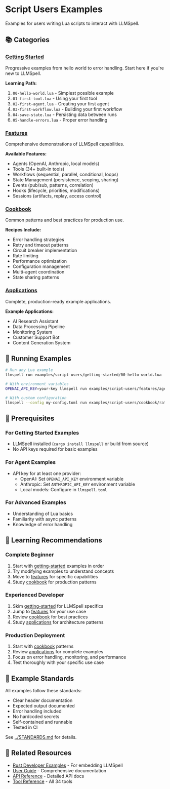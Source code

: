 # Script Users Examples

Examples for users writing Lua scripts to interact with LLMSpell.

## 📚 Categories

### [Getting Started](getting-started/)
Progressive examples from hello world to error handling. Start here if you're new to LLMSpell.

**Learning Path:**
1. `00-hello-world.lua` - Simplest possible example
2. `01-first-tool.lua` - Using your first tool
3. `02-first-agent.lua` - Creating your first agent
4. `03-first-workflow.lua` - Building your first workflow
5. `04-save-state.lua` - Persisting data between runs
6. `05-handle-errors.lua` - Proper error handling

### [Features](features/)
Comprehensive demonstrations of LLMSpell capabilities.

**Available Features:**
- Agents (OpenAI, Anthropic, local models)
- Tools (34+ built-in tools)
- Workflows (sequential, parallel, conditional, loops)
- State Management (persistence, scoping, sharing)
- Events (pub/sub, patterns, correlation)
- Hooks (lifecycle, priorities, modifications)
- Sessions (artifacts, replay, access control)

### [Cookbook](cookbook/)
Common patterns and best practices for production use.

**Recipes Include:**
- Error handling strategies
- Retry and timeout patterns
- Circuit breaker implementation
- Rate limiting
- Performance optimization
- Configuration management
- Multi-agent coordination
- State sharing patterns

### [Applications](applications/)
Complete, production-ready example applications.

**Example Applications:**
- AI Research Assistant
- Data Processing Pipeline
- Monitoring System
- Customer Support Bot
- Content Generation System

## 🚀 Running Examples

```bash
# Run any Lua example
llmspell run examples/script-users/getting-started/00-hello-world.lua

# With environment variables
OPENAI_API_KEY=your-key llmspell run examples/script-users/features/agents.lua

# With custom configuration
llmspell --config my-config.toml run examples/script-users/cookbook/rate-limiting.lua
```

## 📖 Prerequisites

### For Getting Started Examples
- LLMSpell installed (`cargo install llmspell` or build from source)
- No API keys required for basic examples

### For Agent Examples
- API key for at least one provider:
  - OpenAI: Set `OPENAI_API_KEY` environment variable
  - Anthropic: Set `ANTHROPIC_API_KEY` environment variable
  - Local models: Configure in `llmspell.toml`

### For Advanced Examples
- Understanding of Lua basics
- Familiarity with async patterns
- Knowledge of error handling

## 🎯 Learning Recommendations

### Complete Beginner
1. Start with [getting-started](getting-started/) examples in order
2. Try modifying examples to understand concepts
3. Move to [features](features/) for specific capabilities
4. Study [cookbook](cookbook/) for production patterns

### Experienced Developer
1. Skim [getting-started](getting-started/) for LLMSpell specifics
2. Jump to [features](features/) for your use case
3. Review [cookbook](cookbook/) for best practices
4. Study [applications](applications/) for architecture patterns

### Production Deployment
1. Start with [cookbook](cookbook/) patterns
2. Review [applications](applications/) for complete examples
3. Focus on error handling, monitoring, and performance
4. Test thoroughly with your specific use case

## 📝 Example Standards

All examples follow these standards:
- Clear header documentation
- Expected output documented
- Error handling included
- No hardcoded secrets
- Self-contained and runnable
- Tested in CI

See [../STANDARDS.md](../STANDARDS.md) for details.

## 🔗 Related Resources

- [Rust Developer Examples](../rust-developers/) - For embedding LLMSpell
- [User Guide](../../docs/user-guide/) - Comprehensive documentation
- [API Reference](../../docs/api-reference/) - Detailed API docs
- [Tool Reference](../../docs/user-guide/tool-reference.md) - All 34 tools